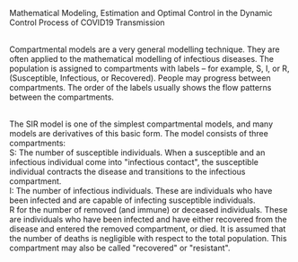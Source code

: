 Mathematical Modeling, Estimation and Optimal Control in the Dynamic Control Process of COVID19 Transmission<br /><br />

Compartmental models are a very general modelling technique. They are often applied to the mathematical modelling of infectious diseases.
The population is assigned to compartments with labels – for example, S, I, or R, (Susceptible, Infectious, or Recovered). 
People may progress between compartments. The order of the labels usually shows the flow patterns between the compartments.<br /><br />

The SIR model is one of the simplest compartmental models, and many models are derivatives of this basic form. The model consists of three compartments:<br />
S: The number of susceptible individuals. When a susceptible and an infectious individual come into "infectious contact", the susceptible individual contracts the disease and transitions to the infectious compartment.<br />
I: The number of infectious individuals. These are individuals who have been infected and are capable of infecting susceptible individuals.<br />
R for the number of removed (and immune) or deceased individuals. These are individuals who have been infected and have either recovered from the disease and entered the removed compartment, or died. It is assumed that the number of deaths is negligible with respect to the total population. This compartment may also be called "recovered" or "resistant".

